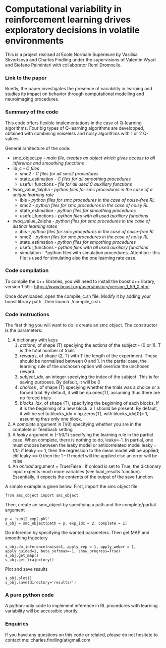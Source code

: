 <h1> Computational variability in reinforcement learning drives exploratory decisions in volatile environments </h1>

This is a project realised at Ecole Normale Supérieure by Vasilisa Skvortsova and Charles Findling under the supervisions of Valentin Wyart and Stefano Palminteri with collaborator Remi Dromnelle.

<h3> Link to the paper </h3>

Briefly, the paper investigates the presence of variability in learning and studies its impact on behavior through computational modelling and neuroimaging procedures.

<h3> Summary of the code </h3>

This code offers flexible implementations in the case of Q-learning algorithms. Four big types of Q-learning algorithms are developped, obtained with combining noiseless and noisy algorithms with 1 or 2 Q-values. 

General arhitecture of the code:
* smc_object.py - *main file, creates an object which gives access to all inference and smoothing functions*
* lib_c - *C files*
  * smc2 - *C files for all smc2 procedures*
  * state_estimation - *C files for all smoothing procedures*
  * useful_functions - *file for all used C auxiliary functions*
* twoq_value_1alpha - *python files for smc procedures in the case of a unique learning rate*
  * ibis - *python files for smc procedures in the case of noise-free RL*
  * smc2 - *python files for smc procedures in the case of noisy RL*
  * state_estimation - *python files for smoothing procedures*
  * useful_functions - *python files with all used auxiliary functions*
* twoq_value_2alpha - *python files for smc procedures in the case of distinct learning rates*
  * ibis - *python files for smc procedures in the case of noise-free RL*
  * smc2 - *python files for smc procedures in the case of noisy RL*
  * state_estimation - *python files for smoothing procedures*
  * useful_functions - *python files with all used auxiliary functions*
  * simulation - *python files with simulation procedures. Attention : this file is used for simulating also the one learning rate case.

<h3> Code compilation </h3>

To compile the c++ libraries, you will need to install the boost c++ library, version 1.59 - https://www.boost.org/users/history/version_1_59_0.html

Once downloaded, open the compile_c.sh file. Modify it by adding your boost library path. Then launch ./compile_c.sh.


<h3> Code instructions </h3>

The first thing you will want to do is create an smc object. The constructor is the parameters:
1. A dictionary with keys
 	1. *actions*, of shape (T) speciying the actions of the subject - (0 or 1). T is the total number of trials
 	1. *rewards*, of shape (2, T) with T the length of the experiment. These should be normalised between 0 and 1. In the partial case, the learning rule of the unchosen option will override the unchosen reward.
	 1. *subject_idx*, an integer speciying the index of the subject. This is for saving purposes. By default, it will be 0
	 1. *choices* , of shape (T) speciying whether the trials was a choice or a forced trial. By default, it will be np.ones(T), assuming thus there are no forced trials
 	1. *blocks_idx*, of shape (T), specifying the beginning of each blocks. If it is the beginning of a new block, a 1 should be present. By default, it will be set to blocks_idx = np.zeros(T), with blocks_idx[0]= 1, assuming thus only one block.
1. A *complete* argument in (1/0) specifying whether you are in the complete or feedback setting
1. A *leaky* argument in (-1/0/1) specifying the learning rule in the partial case. When complete, there is nothing to do, leaky=-1. In partial, one must choose between the leaky model or anticorrelated model leaky = 1/0; if leaky == 1, then the regression to the mean model will be applied; elif leaky == 0 then the 1 - R model will the applied else an error will be raise
1. An *onload* argument = True/False : If onload is set to True, the dictionary input expects much more variables (see load_results function). Essentially, it expects the contents of the output of the save function

A simple example is given below. First, import the smc object file

```
from smc_object import smc_object  
```
Then, create an smc_object by specifying a path and the complete/partial argument
```
p = 'subj2_exp2.pkl'  
s_obj = smc_object(path = p, exp_idx = 2, complete = 1)
```
Do inference by specifying the wanted parameters. Then get MAP and smoothing trajectory
```
s_obj.do_inference(noise=1, apply_rep = 1, apply_weber = 1, apply_guided=1, beta_softmax=-1, show_progress=True)  
s_obj.get_map() 
s_obj.get_trajectory()  
```
Plot and save results
```
s_obj.plot()  
s_obj.save(directory='results/') 
```

<h3> A pure python code </h3>

A python-only code to implement inference in RL procedures with learning variability will be accessible shortly.

<h3> Enquiries </h3>

If you have any questions on this code or related, please do not hesitate to contact me: charles.findling(at)gmail.com



